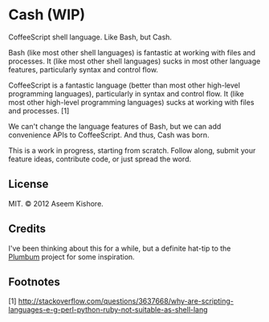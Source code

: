 # Cash (WIP)

CoffeeScript shell language. Like Bash, but Cash.

Bash (like most other shell languages) is fantastic at working with files and
processes. It (like most other shell languages) sucks in most other language
features, particularly syntax and control flow.

CoffeeScript is a fantastic language (better than most other high-level
programming languages), particularly in syntax and control flow. It (like most
other high-level programming languages) sucks at working with files and
processes. [1]

We can't change the language features of Bash, but we can add convenience APIs
to CoffeeScript. And thus, Cash was born.

This is a work in progress, starting from scratch. Follow along, submit your
feature ideas, contribute code, or just spread the word.

## License

MIT. &copy; 2012 Aseem Kishore.

## Credits

I've been thinking about this for a while, but a definite hat-tip to the
[Plumbum](http://plumbum.readthedocs.org/) project for some inspiration.

## Footnotes

[1] http://stackoverflow.com/questions/3637668/why-are-scripting-languages-e-g-perl-python-ruby-not-suitable-as-shell-lang
